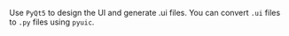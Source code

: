 Use `PyQt5` to design the UI and generate .ui files.
You can convert `.ui` files to `.py` files using `pyuic`.
